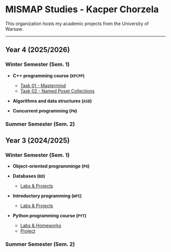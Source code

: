 # MISMAP Studies - Kacper Chorzela

This organization hosts my academic projects from the University of Warsaw.

---

## Year 4 (2025/2026)

### Winter Semester (Sem. 1)
* **C++ programming course (`KPCPP`)**
    * [Task 01 - Mastermind](https://github.com/Kacper-Chorzela-MIMUW/2025.1-KPCPP-task-01-mastermind)
    * [Task 02 - Named Poset Collections](https://github.com/Kacper-Chorzela-MIMUW/2025.1-KPCPP-task-02-named-poset-collections)

* **Algorithms and data structures (`ASD`)**

* **Concurrent programming (`PW`)**
    
### Summer Semester (Sem. 2)

## Year 3 (2024/2025)

### Winter Semester (Sem. 1)
* **Object-oriented programminge (`PO`)**

* **Databases (`BD`)**
   * [Labs & Projects](https://github.com/Kacper-Chorzela-MISMAP/2024.1-BD)

* **Introductory programming  (`WPI`)**
   * [Labs & Projects](https://github.com/Kacper-Chorzela-MISMAP/2024.1-WPI)

* **Python programming course (`PYT`)**
   * [Labs & Homeworks](https://github.com/Kacper-Chorzela-MISMAP/2024.1-PYT)
   * [Project](https://github.com/Kacper-Chorzela-MISMAP/2024.1-PYT-Project-Drugbank-Analysis)
    
### Summer Semester (Sem. 2)


